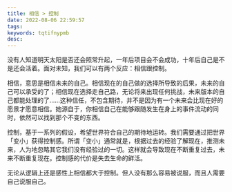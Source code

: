 ```yaml
---
title: 相信 > 控制
date: 2022-08-06 22:59:57
tags:
keywords: tqtifnypmb
desc:
---
```


没有人知道明天太阳是否还会照常升起，一年后项目会不会成功，十年后自己是不是还会活着。面对未知，我们可以有两个反应：相信跟控制。

相信，意思是相信未来的自己。相信现在的自己做的选择所导致的后果，未来的自己可以承受的了；相信现在选择走自己路，无论将来出现任何挑战，未来版本的自己都能处理的了……这种信任，不包含期待，并不是因为有一个未来会比现在好的愿景才愿意相信。她源自于，你相信自己在能够跟随发生在身上的事件流动的同时，依然可以找到那个不变的东西。

控制，基于一系列的假设，希望世界符合自己的期待地运转。我们需要通过把世界「变小」获得控制感。所谓「变小」通常就是，根据过去的经验了解现在，推测未来，人为地忽略其它我们没有经验过的一切。这样就会导致现在不断重复过去，未来不断重复现在。控制感的代价是失去生命的鲜活。

无论从逻辑上还是感性上相信都大于控制。但人没有那么容易被说服，而且人需要自己说服自己。